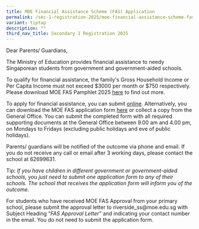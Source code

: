 ```yaml
---
title: MOE Financial Assistance Scheme (FAS) Application
permalink: /sec-1-registration-2025/moe-financial-assistance-scheme-fas-application/
variant: tiptap
description: ""
third_nav_title: Secondary 1 Registration 2025
---
```

<p>Dear Parents/ Guardians,</p>
<p>The Ministry of Education provides financial assistance to needy Singaporean
students from government and government-aided schools.</p>
<p>To qualify for financial assistance, the family's Gross Household Income
or Per Capita Income must not exceed $3000 per month or $750 respectively.
Please download MOE FAS Pamphlet 2025 <a href="/files/Secondary%201%20Registration%202025/MOE_Financial_Assistance_Scheme__FAS_.pdf" rel="noopener noreferrer nofollow" target="_blank">here</a> to
find out more.</p>
<p>To apply for financial assistance, you can submit <a href="https://form.gov.sg/6666a548f71e023bcbe7c9b7" rel="noopener noreferrer nofollow" target="_blank">online</a>. Alternatively,
you can download the MOE FAS application form <a href="https://www.moe.gov.sg/financial-matters/-/media/files/financial-matters/moe-fas-application-form.pdf" rel="noopener noreferrer nofollow" target="_blank">here</a> or
collect a copy from the General Office. You can submit the completed form
with all required supporting documents at the General Office between 9.00
am and 4.00 pm, on Mondays to Fridays (excluding public holidays and eve
of public holidays).</p>
<p>Parents/ guardians will be notified of the outcome via phone and email.
If you do not receive any call or email after 3 working days, please contact
the school at 62699631.</p>
<p>Tip: <em>If you have children in different government or government-aided schools, you just need to submit one application form to any of their schools. The school that receives the application form will inform you of the outcome.</em>
</p>
<p>For students who have received MOE FAS Approval from your primary school,
please submit the approval letter to <a rel="noopener noreferrer nofollow" target="_blank">riverside_ss@moe.edu.sg</a> with
Subject Heading “<em>FAS Approval Lette</em>r” and indicating your contact
number in the email. You do not need to submit the application form.</p>